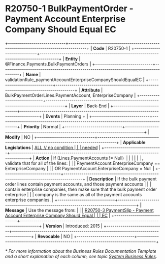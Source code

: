 ﻿---
erp.type: business-rule
erp.entity: Finance.Payments.BulkPaymentOrders
---

# R20750-1 BulkPaymentOrder - Payment Account Enterprise Company Should Equal EC
+-----------------------------+---------------------------------------------------------------------------------------+
| **Code**                    | R20750-1                                                                              |
+-----------------------------+---------------------------------------------------------------------------------------+
| **Entity**                  | @Finance.Payments.BulkPaymentOrders                                                                      |
+-----------------------------+---------------------------------------------------------------------------------------+
| **Name**                    | validationRule_paymentAccountEnterpriseCompanyShouldEqualEC                           |
+-----------------------------+---------------------------------------------------------------------------------------+
| **Attribute**               | BulkPaymentOrderLines.PaymentAccount, EnterpriseCompany                               |
+-----------------------------+---------------------------------------------------------------------------------------+
| **Layer**                   | Back-End                                                                              |
+-----------------------------+---------------------------------------------------------------------------------------+
| **Events**                  | Planning +                                                                            |
+-----------------------------+---------------------------------------------------------------------------------------+
| **Priority**                | Normal                                                                                |
+-----------------------------+---------------------------------------------------------------------------------------+
| **Modify**                  | NO                                                                                    |
+-----------------------------+---------------------------------------------------------------------------------------+
| **Applicable Legislations** | [ALL // no condition                                                                  |
|                             | needed](https://confluence.erp.net/display/techdoc/Country+Specific+Functionality)    |
+-----------------------------+---------------------------------------------------------------------------------------+
| **Action**                  | If (Lines.PaymentAccounts != Null)                                                    |
|                             |                                                                                       |
|                             | , validate that for all of the lines:                                                 |
|                             | PaymentAccount.EnterpriseCompany == EnterpriseCompany                                 |
|                             | OR PaymentAccount.EnterpriseCompany = Null                                            |
+-----------------------------+---------------------------------------------------------------------------------------+
| **Description**             | If the bulk payment order lines contain payment accounts, and those payment accounts  |
|                             | contain enterprise companies, then make sure that the bulk payment order enterprise   |
|                             | company is the same as all of the payment accounts enterprise companies.              |
+-----------------------------+---------------------------------------------------------------------------------------+
| **Message**                 | Use the message from:                                                                 |
|                             | [R20750-3 PaymentSlip - Payment Account Enterprise Company Should Equal               |
|                             | EC](R20750-3.md)                                                                      |
+-----------------------------+---------------------------------------------------------------------------------------+
| **Version**                 | Introduced: 2015                                                                      |
+-----------------------------+---------------------------------------------------------------------------------------+
| **Revocable**               | NO                                                                                    |
+-----------------------------+---------------------------------------------------------------------------------------+

*\* For more information about the Business Rules Documentation Template and a short explanation of each column, see
topic [System Business Rules](../templates/template-description-system-business-rules.md).*

  

  
